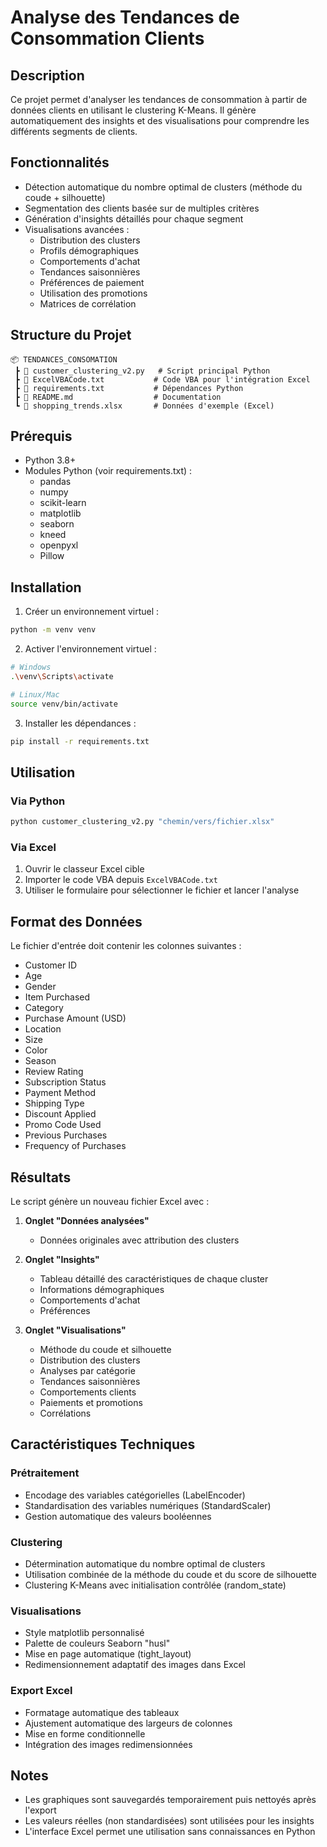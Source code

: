 # Analyse des Tendances de Consommation Clients

## Description
Ce projet permet d'analyser les tendances de consommation à partir de données clients en utilisant le clustering K-Means. Il génère automatiquement des insights et des visualisations pour comprendre les différents segments de clients.

## Fonctionnalités
- Détection automatique du nombre optimal de clusters (méthode du coude + silhouette)
- Segmentation des clients basée sur de multiples critères
- Génération d'insights détaillés pour chaque segment
- Visualisations avancées :
  - Distribution des clusters
  - Profils démographiques
  - Comportements d'achat
  - Tendances saisonnières
  - Préférences de paiement
  - Utilisation des promotions
  - Matrices de corrélation

## Structure du Projet
```
📦 TENDANCES_CONSOMATION
 ┣ 📜 customer_clustering_v2.py   # Script principal Python
 ┣ 📜 ExcelVBACode.txt           # Code VBA pour l'intégration Excel
 ┣ 📜 requirements.txt           # Dépendances Python
 ┣ 📜 README.md                  # Documentation
 ┗ 📜 shopping_trends.xlsx       # Données d'exemple (Excel)
```

## Prérequis
- Python 3.8+
- Modules Python (voir requirements.txt) :
  - pandas
  - numpy
  - scikit-learn
  - matplotlib
  - seaborn
  - kneed
  - openpyxl
  - Pillow

## Installation

1. Créer un environnement virtuel :
```bash
python -m venv venv
```

2. Activer l'environnement virtuel :
```bash
# Windows
.\venv\Scripts\activate

# Linux/Mac
source venv/bin/activate
```

3. Installer les dépendances :
```bash
pip install -r requirements.txt
```

## Utilisation

### Via Python
```bash
python customer_clustering_v2.py "chemin/vers/fichier.xlsx"
```

### Via Excel
1. Ouvrir le classeur Excel cible
2. Importer le code VBA depuis `ExcelVBACode.txt`
3. Utiliser le formulaire pour sélectionner le fichier et lancer l'analyse

## Format des Données
Le fichier d'entrée doit contenir les colonnes suivantes :
- Customer ID
- Age
- Gender
- Item Purchased
- Category
- Purchase Amount (USD)
- Location
- Size
- Color
- Season
- Review Rating
- Subscription Status
- Payment Method
- Shipping Type
- Discount Applied
- Promo Code Used
- Previous Purchases
- Frequency of Purchases

## Résultats
Le script génère un nouveau fichier Excel avec :

1. **Onglet "Données analysées"**
   - Données originales avec attribution des clusters

2. **Onglet "Insights"**
   - Tableau détaillé des caractéristiques de chaque cluster
   - Informations démographiques
   - Comportements d'achat
   - Préférences

3. **Onglet "Visualisations"**
   - Méthode du coude et silhouette
   - Distribution des clusters
   - Analyses par catégorie
   - Tendances saisonnières
   - Comportements clients
   - Paiements et promotions
   - Corrélations

## Caractéristiques Techniques

### Prétraitement
- Encodage des variables catégorielles (LabelEncoder)
- Standardisation des variables numériques (StandardScaler)
- Gestion automatique des valeurs booléennes

### Clustering
- Détermination automatique du nombre optimal de clusters
- Utilisation combinée de la méthode du coude et du score de silhouette
- Clustering K-Means avec initialisation contrôlée (random_state)

### Visualisations
- Style matplotlib personnalisé
- Palette de couleurs Seaborn "husl"
- Mise en page automatique (tight_layout)
- Redimensionnement adaptatif des images dans Excel

### Export Excel
- Formatage automatique des tableaux
- Ajustement automatique des largeurs de colonnes
- Mise en forme conditionnelle
- Intégration des images redimensionnées

## Notes
- Les graphiques sont sauvegardés temporairement puis nettoyés après l'export
- Les valeurs réelles (non standardisées) sont utilisées pour les insights
- L'interface Excel permet une utilisation sans connaissances en Python

